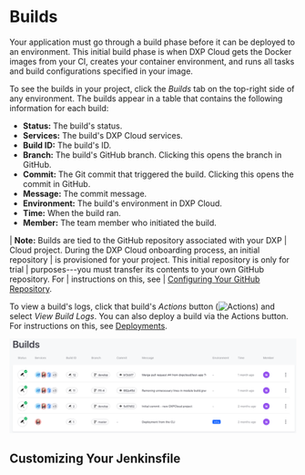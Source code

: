 # Builds

Your application must go through a build phase before it can be deployed to an 
environment. This initial build phase is when DXP Cloud gets the Docker images 
from your CI, creates your container environment, and runs all tasks and 
build configurations specified in your image. 

To see the builds in your project, click the *Builds* tab on the top-right side 
of any environment. The builds appear in a table that contains the following 
information for each build:

-   **Status:** The build's status. 
-   **Services:** The build's DXP Cloud services. 
-   **Build ID:** The build's ID. 
-   **Branch:** The build's GitHub branch. Clicking this opens the branch in 
    GitHub. 
-   **Commit:** The Git commit that triggered the build. Clicking this opens the 
    commit in GitHub. 
-   **Message:** The commit message. 
-   **Environment:** The build's environment in DXP Cloud. 
-   **Time:** When the build ran. 
-   **Member:** The team member who initiated the build. 

| **Note:** Builds are tied to the GitHub repository associated with your DXP 
| Cloud project. During the DXP Cloud onboarding process, an initial repository 
| is provisioned for your project. This initial repository is only for trial 
| purposes---you must transfer its contents to your own GitHub repository. For 
| instructions on this, see 
| [Configuring Your GitHub Repository](/docs/-/knowledge_base/dxp-cloud/configuring-your-github-repository). 

To view a build's logs, click that build's *Actions* button 
(![Actions](../../images/icon-actions.png)) 
and select *View Build Logs*. You can also deploy a build via the Actions 
button. For instructions on this, see 
[Deployments](/docs/-/knowledge_base/dxp-cloud/deployments). 

![Figure 1: The Builds table lists the builds in your project.](../../images/builds.png)

## Customizing Your Jenkinsfile

<!-- What info should we include here? -->
